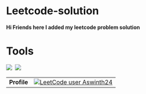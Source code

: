 # Leetcode-solution

**Hi Friends here I added my leetcode problem solution**

# Tools
<img src="https://img.shields.io/badge/Java-ED8B00?style=for-the-badge&logo=openjdk&logoColor=white">&nbsp;
<img src="https://img.shields.io/badge/C-00599C?style=for-the-badge&logo=c&logoColor=white">

|||
|---|---|
|**Profile**| [![LeetCode user Aswinth24](https://img.shields.io/badge/dynamic/json?style=for-the-badge&labelColor=black&color=%23ffa116&label=Solved&query=solvedOverTotal&url=https%3A%2F%2Fleetcode-badge.vercel.app%2Fapi%2Fusers%2FAswinth24&logo=leetcode&logoColor=yellow)](https://leetcode.com/Aswinth24/) |


